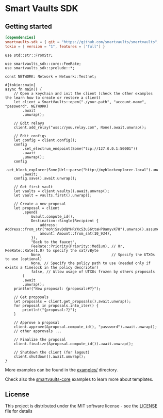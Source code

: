 # Smart Vaults SDK

## Getting started

```toml
[dependencies]
smartvaults-sdk = { git = "https://github.com/smartvaults/smartvaults", rev = "..." }
tokio = { version = "1", features = ["full"] }
```

```rust,no_run
use std::str::FromStr;

use smartvaults_sdk::core::FeeRate;
use smartvaults_sdk::prelude::*;

const NETWORK: Network = Network::Testnet;

#[tokio::main]
async fn main() {
    // Open a keychain and init the client (check the other examples the learn how to create or restore a client)
    let client = SmartVaults::open("./your-path", "account-name", "password", NETWORK)
        .await
        .unwrap();

    // Edit relays
    client.add_relay("wss://you.relay.com", None).await.unwrap();

    // Edit configs
    let config = client.config();
    config
        .set_electrum_endpoint(Some("tcp://127.0.0.1:50001"))
        .await
        .unwrap();
    config
        .set_block_explorer(Some(Url::parse("http://myblockexplorer.local").unwrap()))
        .await;
    config.save().await.unwrap();

    // Get first vault
    let vaults = client.vaults().await.unwrap();
    let vault = vaults.first().unwrap();

    // Create a new proposal
    let proposal = client
        .spend(
            &vault.compute_id(),
            Destination::Single(Recipient {
                address: Address::from_str("mohjSavDdQYHRYXcS3uS6ttaHP8amyvX78").unwrap().assume_checked(),
                amount: Amount::from_sat(10_934),
            }),
            "Back to the faucet",
            FeeRate::Priority(Priority::Medium), // Or, FeeRate::Rate(1.0) to specify the sat/vByte
            None,                                // Specify the UTXOs to use (optional)
            None, // Specify the policy path to use (needed only if exists a timelock in the policy descriptor)
            false, // Allow usage of UTXOs frozen by others proposals
        )
        .await
        .unwrap();
    println!("New proposal: {proposal:#?}");

    // Get proposals
    let proposals = client.get_proposals().await.unwrap();
    for proposal in proposals.into_iter() {
        println!("{proposal:?}");
    }

    // Approve a proposal
    client.approve(&proposal.compute_id(), "password").await.unwrap();
    // other approvals ...

    // Finalize the proposal
    client.finalize(&proposal.compute_id()).await.unwrap();

    // Shutdown the client (for logout)
    client.shutdown().await.unwrap();
}
```

More examples can be found in the [examples/](https://github.com/smartvaults/smartvaults/tree/master/crates/smartvaults-sdk/examples) directory.

Check also the [smartvaults-core](https://github.com/smartvaults/smartvaults/tree/master/crates/smartvaults-core/examples) examples to learn more about templates.
    

## License

This project is distributed under the MIT software license - see the [LICENSE](../../LICENSE) file for details